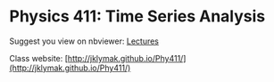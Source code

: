 Physics 411: Time Series Analysis
=================================

Suggest you view on nbviewer:
[Lectures](http://nbviewer.ipython.org/github/jklymak/Phy411/blob/master/lectures/)

Class website: [http://jklymak.github.io/Phy411/](http://jklymak.github.io/Phy411/)
